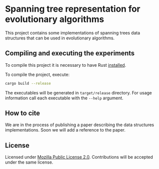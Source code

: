 # Spanning tree representation for evolutionary algorithms

This project contains some implementations of spanning trees data structures
that can be used in evolutionary algorithms.

## Compiling and executing the experiments

To compile this project it is necessary to have Rust
[installed][install-rust].

To compile the project, execute:

```sh
cargo build --release
```

The executables will be generated in `target/release` directory. For usage
information call each executable with the `--help` argument.

## How to cite

We are in the process of publishing a paper describing the data structures
implementations. Soon we will add a reference to the paper.

## License

Licensed under [Mozilla Public License 2.0][mpl]. Contributions will be
accepted under the same license.

[install-rust]: https://www.rust-lang.org/install.html
[mpl]: https://www.mozilla.org/en-US/MPL/2.0/

